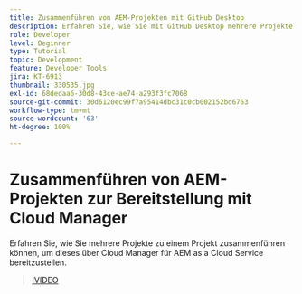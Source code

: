 ```yaml
---
title: Zusammenführen von AEM-Projekten mit GitHub Desktop
description: Erfahren Sie, wie Sie mit GitHub Desktop mehrere Projekte zu einem Projekt zusammenführen können, um dieses über Cloud Manager für AEM as a Cloud Service bereitzustellen.
role: Developer
level: Beginner
type: Tutorial
topic: Development
feature: Developer Tools
jira: KT-6913
thumbnail: 330535.jpg
exl-id: 68dedaa6-30d8-43ce-ae74-a293f3fc7068
source-git-commit: 30d6120ec99f7a95414dbc31c0cb002152bd6763
workflow-type: tm+mt
source-wordcount: '63'
ht-degree: 100%

---
```


# Zusammenführen von AEM-Projekten zur Bereitstellung mit Cloud Manager

Erfahren Sie, wie Sie mehrere Projekte zu einem Projekt zusammenführen können, um dieses über Cloud Manager für AEM as a Cloud Service bereitzustellen.

>[!VIDEO](https://video.tv.adobe.com/v/330535?quality=12&learn=on)

